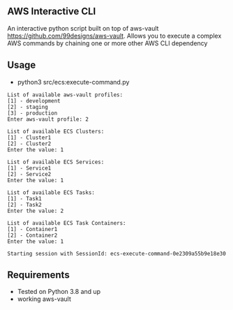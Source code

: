 ## AWS Interactive CLI

An interactive python script built on top of aws-vault https://github.com/99designs/aws-vault. Allows you to execute a complex AWS commands by chaining one or more other AWS CLI dependency

## Usage
 - python3 src/ecs:execute-command.py
```
List of available aws-vault profiles:
[1] - development
[2] - staging
[3] - production
Enter aws-vault profile: 2

List of available ECS Clusters: 
[1] - Cluster1
[2] - Cluster2
Enter the value: 1

List of available ECS Services: 
[1] - Service1
[2] - Service2
Enter the value: 1

List of available ECS Tasks: 
[1] - Task1
[2] - Task2
Enter the value: 2

List of available ECS Task Containers: 
[1] - Container1
[2] - Container2
Enter the value: 1

Starting session with SessionId: ecs-execute-command-0e2309a55b9e18e30

```

## Requirements
 * Tested on Python 3.8 and up
 * working aws-vault
